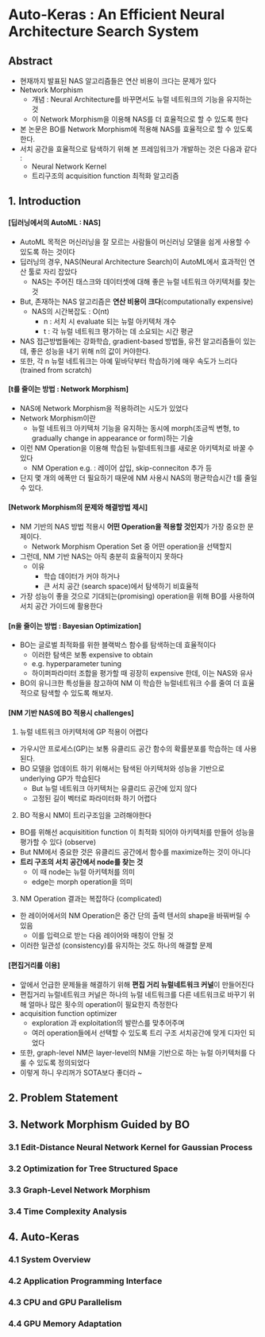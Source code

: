 # Auto-Keras : An Efficient Neural Architecture Search System

## Abstract
- 현재까지 발표된 NAS 알고리즘들은 연산 비용이 크다는 문제가 있다
- Network Morphism
	- 개념 : Neural Architecture를 바꾸면서도 뉴럴 네트워크의 기능을 유지하는 것
	- 이 Network Morphism을 이용해 NAS를 더 효율적으로 할 수 있도록 한다
- 본 논문은 BO를 Network Morphism에 적용해 NAS를 효율적으로 할 수 있도록 한다.
- 서치 공간을 효율적으로 탐색하기 위해 본 프레임워크가 개발하는 것은 다음과 같다 :
	- Neural Network Kernel
	- 트리구조의 acquisition function 최적화 알고리즘
	
## 1. Introduction
#### [딥러닝에서의 AutoML : NAS]
- AutoML 목적은 머신러닝을 잘 모르는 사람들이 머신러닝 모델을 쉽게 사용할 수 있도록 하는 것이다
- 딥러닝의 경우, NAS(Neural Architecture Search)이 AutoML에서 효과적인 연산 툴로 자리 잡았다
	- NAS는 주어진 태스크와 데이터셋에 대해 좋은 뉴럴 네트워크 아키텍처를 찾는 것
- But, 존재하는 NAS 알고리즘은 **연산 비용이 크다**(computationally expensive)
	- NAS의 시간복잡도 : O(nt)
		- n : 서치 시 evaluate 되는 뉴럴 아키텍처 개수
		- t : 각 뉴럴 네트워크 평가하는 데 소요되는 시간 평균
- NAS 접근방법들에는 강화학습, gradient-based 방법들, 유전 알고리즘들이 있는데, 좋은 성능을 내기 위해 n의 값이 커야한다.
- 또한, 각 n 뉴럴 네트워크는 아예 밑바닥부터 학습하기에 매우 속도가 느리다 (trained from scratch)

#### [t를 줄이는 방법 : Network Morphism]
- NAS에 Network Morphism을 적용하려는 시도가 있었다
- Network Morphism이란
	- 뉴럴 네트워크 아키텍처 기능을 유지하는 동시에 morph(조금씩 변형, to gradually change in appearance or form)하는 기술
- 이런 NM Operation을 이용해 학습된 뉴럴네트워크를 새로운 아키텍처로 바꿀 수 있다
	- NM Operation e.g. : 레이어 삽입, skip-conneciton 추가 등
- 단지 몇 개의 에폭만 더 필요하기 때문에 NM 사용시 NAS의 평균학습시간 t를 줄일 수 있다.

#### [Network Morphism의 문제와 해결방법 제시]
- NM 기반의 NAS 방법 적용시 **어떤 Operation을 적용할 것인지**가 가장 중요한 문제이다.
	- Network Morphism Operation Set 중 어떤 operation을 선택할지
- 그런데, NM 기반 NAS는 아직 충분히 효율적이지 못하다
	- 이유
		- 학습 데이터가 커야 하거나
		- 큰 서치 공간 (search space)에서 탐색하기 비효율적
- 가장 성능이 좋을 것으로 기대되는(promising) operation을 위해 BO를 사용하여 서치 공간 가이드에 활용한다

#### [n을 줄이는 방법 : Bayesian Optimization]
- BO는 글로벌 최적화를 위한 블랙박스 함수를 탐색하는데 효율적이다
	- 이러한 탐색은 보통 expensive  to obtain 
	- e.g. hyperparameter tuning
	- 하이퍼파라미터 조합을 평가할 때 굉장히 expensive 한데, 이는 NAS와 유사
- BO의 유니크한 특성들을 참고하여 NM 이 학습한 뉴럴네트워크 수를 줄여 더 효율적으로 탐색할 수 있도록 해보자.

#### [NM 기반 NAS에 BO 적용시 challenges]
1. 뉴럴 네트워크 아키텍처에 GP 적용이 어렵다
- 가우시안 프로세스(GP)는 보통 유클리드 공간 함수의 확률분포를 학습하는 데 사용된다.
- BO 모델을 업데이트 하기 위해서는 탐색된 아키텍처와 성능을 기반으로 underlying GP가 학습된다
	- But 뉴럴 네트워크 아키텍처는 유클리드 공간에 있지 않다
	- 고정된 길이 벡터로 파라미터화 하기 어렵다

2. BO 적용시 NM이 트리구조임을 고려해야한다
- BO를 위해선 acquisitition function 이 최적화 되어야 아키텍처를 만들어 성능을 평가할 수 있다 (observe)
- But NM에서 중요한 것은 유클리드 공간에서 함수를 maximize하는 것이 아니다
- **트리 구조의 서치 공간에서 node를 찾는 것**
	- 이 때 node는 뉴럴 아키텍처를 의미
	- edge는 morph operation을 의미

3. NM Operation 결과는 복잡하다 (complicated)
- 한 레이어에서의 NM Operation은 중간 단의 출력 텐서의 shape을 바꿔버릴 수 있음
	- 이를 입력으로 받는 다음 레이어와 매칭이 안될 것
- 이러한 일관성 (consistency)를 유지하는 것도 하나의 해결할 문제

#### [편집거리를 이용]
- 앞에서 언급한 문제들을 해결하기 위해 **편집 거리 뉴럴네트워크 커널**이 만들어진다
- 편집거리 뉴럴네트워크 커널은 하나의 뉴럴 네트워크를 다른 네트워크로 바꾸기 위해 얼마나 많은 횟수의 operation이 필요한지 측정한다
- acquisition function optimizer
	- exploration 과 exploitation의 발란스를 맞추어주며
	- 여러 operation들에서 선택할 수 있도록 트리 구조 서치공간에 맞게 디자인 되었다
- 또한, graph-level NM은 layer-level의 NM을 기반으로 하는 뉴럴 아키텍처를 다룰 수 있도록 정의되었다
- 이렇게 하니 우리꺼가 SOTA보다 좋더라 ~		

## 2. Problem Statement

## 3. Network Morphism Guided by BO

### 3.1 Edit-Distance Neural Network Kernel for Gaussian Process

### 3.2 Optimization for Tree Structured Space

### 3.3 Graph-Level Network Morphism

### 3.4 Time Complexity Analysis

## 4. Auto-Keras

### 4.1 System Overview

### 4.2 Application Programming Interface

### 4.3 CPU and GPU Parallelism

### 4.4 GPU Memory Adaptation
